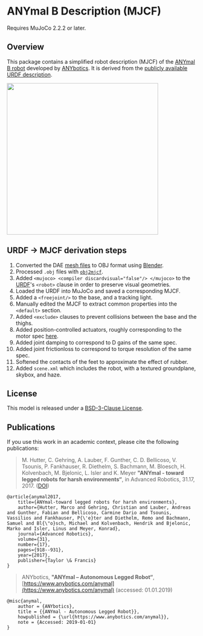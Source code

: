 # ANYmal B Description (MJCF)

Requires MuJoCo 2.2.2 or later.

## Overview

This package contains a simplified robot description (MJCF) of the [ANYmal B
robot](https://www.anybotics.com/anymal) developed by
[ANYbotics](https://www.anybotics.com). It is derived from the [publicly
available URDF
description](https://github.com/ANYbotics/anymal_b_simple_description).

<p float="left">
  <img src="anymal_b.png" width="400">
</p>

## URDF → MJCF derivation steps

1. Converted the DAE [mesh
   files](https://github.com/ANYbotics/anymal_b_simple_description/tree/master/meshes)
   to OBJ format using [Blender](https://www.blender.org/).
2. Processed `.obj` files with [`obj2mjcf`](https://github.com/kevinzakka/obj2mjcf).
3. Added `<mujoco> <compiler discardvisual="false"/> </mujoco>` to the
   [URDF](https://github.com/ANYbotics/anymal_b_simple_description/blob/master/urdf/anymal.urdf)'s
   `<robot>` clause in order to preserve visual geometries.
4. Loaded the URDF into MuJoCo and saved a corresponding MJCF.
5. Added a `<freejoint/>` to the base, and a tracking light.
6. Manually edited the MJCF to extract common properties into the `<default>` section.
7. Added `<exclude>` clauses to prevent collisions between the base and the thighs.
8. Added position-controlled actuators, roughly corresponding to the motor spec
   [here](https://doi.org/10.1080/01691864.2017.1378591).
9. Added joint damping to correspond to D gains of the same spec.
10. Added joint frictionloss to correspond to torque resolution of the same spec.
11. Softened the contacts of the feet to approximate the effect of rubber.
12. Added `scene.xml` which includes the robot, with a textured groundplane, skybox, and haze.

## License

This model is released under a [BSD-3-Clause License](LICENSE).

## Publications

If you use this work in an academic context, please cite the following publications:

> M. Hutter, C. Gehring, A. Lauber, F. Gunther, C. D. Bellicoso, V. Tsounis, P. Fankhauser, R. Diethelm, S. Bachmann, M. Bloesch, H. Kolvenbach, M. Bjelonic, L. Isler and K. Meyer
> **"ANYmal - toward legged robots for harsh environments“**,
> in Advanced Robotics, 31.17, 2017. ([DOI](https://doi.org/10.1080/01691864.2017.1378591))

    @article{anymal2017,
        title={ANYmal-toward legged robots for harsh environments},
        author={Hutter, Marco and Gehring, Christian and Lauber, Andreas and Gunther, Fabian and Bellicoso, Carmine Dario and Tsounis, Vassilios and Fankhauser, P{\'e}ter and Diethelm, Remo and Bachmann, Samuel and Bl{\"o}sch, Michael and Kolvenbach, Hendrik and Bjelonic, Marko and Isler, Linus and Meyer, Konrad},
        journal={Advanced Robotics},
        volume={31},
        number={17},
        pages={918--931},
        year={2017},
        publisher={Taylor \& Francis}
    }

> ANYbotics,
> **"ANYmal – Autonomous Legged Robot“**,
> [https://www.anybotics.com/anymal](https://www.anybotics.com/anymal) (accessed: 01.01.2019)

    @misc{anymal,
        author = {ANYbotics},
        title = {{ANYmal - Autonomous Legged Robot}},
        howpublished = {\url{https://www.anybotics.com/anymal}},
        note = {Accessed: 2019-01-01}
    }
